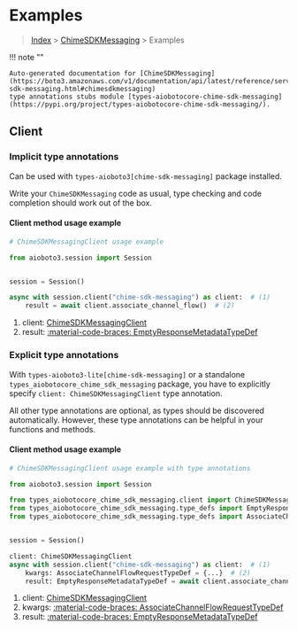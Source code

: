 # Examples

> [Index](../README.md) > [ChimeSDKMessaging](./README.md) > Examples

!!! note ""

    Auto-generated documentation for [ChimeSDKMessaging](https://boto3.amazonaws.com/v1/documentation/api/latest/reference/services/chime-sdk-messaging.html#chimesdkmessaging)
    type annotations stubs module [types-aiobotocore-chime-sdk-messaging](https://pypi.org/project/types-aiobotocore-chime-sdk-messaging/).

## Client

### Implicit type annotations

Can be used with `types-aioboto3[chime-sdk-messaging]` package installed.

Write your `ChimeSDKMessaging` code as usual,
type checking and code completion should work out of the box.



#### Client method usage example

```python
# ChimeSDKMessagingClient usage example

from aioboto3.session import Session


session = Session()

async with session.client("chime-sdk-messaging") as client:  # (1)
    result = await client.associate_channel_flow()  # (2)
```

1. client: [ChimeSDKMessagingClient](./client.md)
2. result: [:material-code-braces: EmptyResponseMetadataTypeDef](./type_defs.md#emptyresponsemetadatatypedef)






### Explicit type annotations

With `types-aioboto3-lite[chime-sdk-messaging]`
or a standalone `types_aiobotocore_chime_sdk_messaging` package, you have to explicitly specify
`client: ChimeSDKMessagingClient` type annotation.

All other type annotations are optional, as types should be discovered automatically.
However, these type annotations can be helpful in your functions and methods.


#### Client method usage example

```python
# ChimeSDKMessagingClient usage example with type annotations

from aioboto3.session import Session

from types_aiobotocore_chime_sdk_messaging.client import ChimeSDKMessagingClient
from types_aiobotocore_chime_sdk_messaging.type_defs import EmptyResponseMetadataTypeDef
from types_aiobotocore_chime_sdk_messaging.type_defs import AssociateChannelFlowRequestTypeDef


session = Session()

client: ChimeSDKMessagingClient
async with session.client("chime-sdk-messaging") as client:  # (1)
    kwargs: AssociateChannelFlowRequestTypeDef = {...}  # (2)
    result: EmptyResponseMetadataTypeDef = await client.associate_channel_flow(**kwargs)  # (3)
```

1. client: [ChimeSDKMessagingClient](./client.md)
2. kwargs: [:material-code-braces: AssociateChannelFlowRequestTypeDef](./type_defs.md#associatechannelflowrequesttypedef)
3. result: [:material-code-braces: EmptyResponseMetadataTypeDef](./type_defs.md#emptyresponsemetadatatypedef)







